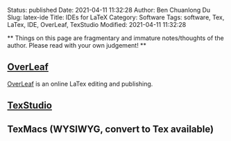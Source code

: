 Status: published
Date: 2021-04-11 11:32:28
Author: Ben Chuanlong Du
Slug: latex-ide
Title: IDEs for LaTeX
Category: Software
Tags: software, Tex, LaTex, IDE, OverLeaf, TexStudio
Modified: 2021-04-11 11:32:28

**
Things on this page are
fragmentary and immature notes/thoughts of the author.
Please read with your own judgement!
**

## [OverLeaf](https://www.overleaf.com/)

[OverLeaf](https://www.overleaf.com/)
is an online LaTex editing and publishing.

## [TexStudio](http://www.legendu.net/en/blog/texstudio-bravo)

## TexMacs (WYSIWYG, convert to Tex available)
